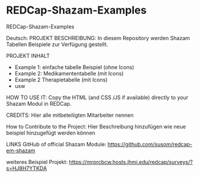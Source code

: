# REDCap-Shazam-Examples
REDCap-Shazam-Examples



Deutsch:
PROJEKT BESCHREIBUNG:
In diesem Repository werden Shazam Tabellen Beispiele zur Verfügung gestellt.

PROJEKT INHALT
- Example 1: einfache tabelle Beispiel (ohne Icons)
- Example 2: Medikamententabelle (mit Icons)
- Example 2 Therapietabelle (mit Icons)
- usw

HOW TO USE IT:
Copy the HTML (and CSS /JS if available) directly to your Shazam Modul in REDCap.


CREDITS:
Hier alle mitbeteiligten Mitarbeiter nennen

How to Contribute to the Project:
Hier Beschreibung hinzufügen wie neue beispiel hinzugefügt werden können

LINKS
GitHub of official Shazam Module: https://github.com/susom/redcap-em-shazam

weiteres Beispiel Projekt:
https://mrprcbcw.hosts.jhmi.edu/redcap/surveys/?s=HJ8H7YTKDA


